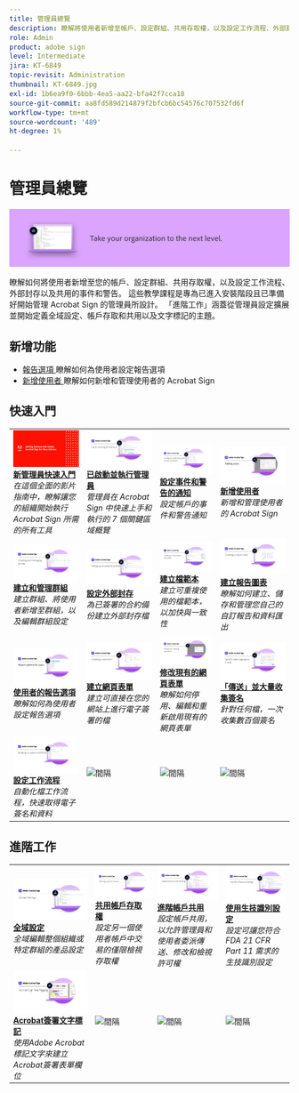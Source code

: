 ```yaml
---
title: 管理員總覽
description: 瞭解將使用者新增至帳戶、設定群組、共用存取權，以及設定工作流程、外部封存以及共用事件和警告的基本知識
role: Admin
product: adobe sign
level: Intermediate
jira: KT-6849
topic-revisit: Administration
thumbnail: KT-6849.jpg
exl-id: 1b6ea9f0-6bbb-4ea5-aa22-bfa42f7cca18
source-git-commit: aa8fd589d214879f2bfcb6bc54576c707532fd6f
workflow-type: tm+mt
source-wordcount: '489'
ht-degree: 1%

---
```


# 管理員總覽

![Sign 管理員影像](../assets/Hero-Admin.png)

瞭解如何將使用者新增至您的帳戶、設定群組、共用存取權，以及設定工作流程、外部封存以及共用的事件和警告。 這些教學課程是專為已進入安裝階段且已準備好開始管理 Acrobat Sign 的管理員所設計。 「進階工作」涵蓋從管理員設定擴展並開始定義全域設定、帳戶存取和共用以及文字標記的主題。

## 新增功能

* [報告選項 ](report-options.md)
瞭解如何為使用者設定報告選項
* [新增使用者 ](add-users-to-your-account.md)
瞭解如何新增和管理使用者的 Acrobat Sign

## 快速入門

<table style="table-layout:fixed">
<tr>
  <td>
    <a href="get-started-admin.md">
      <img alt="新管理員快速入門" src="../assets/Gettingstartedadmin_1280.png" />
    </a>
    <div>
    <a href="get-started-admin.md"><strong>新管理員快速入門</strong></a>
    </div>
    <em>在這個全面的影片指南中，瞭解讓您的組織開始執行 Acrobat Sign 所需的所有工具</em>
    <br>
  </td>
  <td>
    <a href="up-and-running-admin.md">
      <img alt="管理員已啟動並執行" src="../assets/Up-Running.png" />
    </a>
    <div>
    <a href="up-and-running-admin.md"><strong>已啟動並執行管理員</strong></a>
    </div>
    <em>管理員在 Acrobat Sign 中快速上手和執行的 7 個關鍵區域概覽</em>
    <br>
  </td>
  <td>
    <a href="set-up-shared-events-and-alert.md">
      <img alt="設定共用的事件和警告" src="../assets/Notifications_1280.png" />
    </a>
    <div>
    <a href="set-up-shared-events-and-alert.md"><strong>設定事件和警告的通知</strong></a>
    </div>
    <em>設定帳戶的事件和警告通知</em>
    <br>
  </td>
  <td>
    <a href="add-users-to-your-account.md">
      <img alt="新增使用者" src="../assets/Adding-Users.png" />
    </a>
    <div>
    <a href="add-users-to-your-account.md"><strong>新增使用者</strong></a>
    </div>
    <em>新增和管理使用者的 Acrobat Sign</em>
    <br>
  </td>
</tr>
<tr>
 <td>
    <a href="create-and-manage-groups.md">
      <img alt="建立和管理群組" src="../assets/Creating-Groups.png" />
    </a>
    <div>
    <a href="create-and-manage-groups.md"><strong>建立和管理群組</strong></a>
    </div>
    <em>建立群組、將使用者新增至群組，以及編輯群組設定</em>
    <br>
  </td>
  <td>
    <a href="set-up-your-external-archive.md">
      <img alt="設定外部封存" src="../assets/ExternalArchive.png" />
    </a>
    <div>
    <a href="set-up-your-external-archive.md"><strong>設定外部封存</strong></a>
    </div>
    <em>為已簽署的合約備份建立外部封存檔</em>
    <br>
  </td>
  <td>
    <a href="../sign-advanced-users/create-a-template.md">
      <img alt="建立檔範本" src="../assets/Template.png" />
    </a>
    <div>
    <a href="../sign-advanced-users/create-a-template.md"><strong>建立檔範本</strong></a>
    </div>
    <em>建立可重複使用的檔範本，以加快與一致性</em>
    <br>
  </td>
  <td>
    <a href="create-a-report.md">
      <img alt="建立報告圖表" src="../assets/Reportchart.png" />
    </a>
    <div>
    <a href="create-a-report.md"><strong>建立報告圖表</strong></a>
    </div>
    <em>瞭解如何建立、儲存和管理您自己的自訂報告和資料匯出</em>
    <br>
  </td>
</tr>
<tr>
  <td>
    <a href="report-options.md">
      <img alt="使用者的報告選項" src="../assets/report-options.png" />
    </a>
    <div>
    <a href="report-options.md"><strong>使用者的報告選項</strong></a>
    </div>
    <em>瞭解如何為使用者設定報告選項</em>
    <br>
  </td>
  <td>
    <a href="../sign-advanced-users/webform.md">
      <img alt="建立網頁表單" src="../assets/Webform.png" />
    </a>
    <div>
    <a href="../sign-advanced-users/webform.md"><strong>建立網頁表單</strong></a>
    </div>
    <em>建立可直接在您的網站上進行電子簽署的檔</em>
    <br>
  </td>
  <td>
    <a href="../sign-advanced-users/modify-webform.md">
      <img alt="修改現有的網頁表單" src="../assets/Modifywebform.png" />
    </a>
    <div>
    <a href="../sign-advanced-users/modify-webform.md"><strong>修改現有的網頁表單</strong></a>
    </div>
    <em>瞭解如何停用、編輯和重新啟用現有的網頁表單</em>
    <br>
  </td>
  <td>
    <a href="../sign-advanced-users/megasign.md">
      <img alt="「傳送」並大量收集簽名" src="../assets/Megasign.png" />
    </a>
    <div>
    <a href="../sign-advanced-users/megasign.md"><strong>「傳送」並大量收集簽名</strong></a>
    </div>
    <em>針對任何檔，一次收集數百個簽名</em>
    <br>
  </td>
</tr>
<tr>
  <td>
    <a href="building-a-custom-workflow.md">
      <img alt="設定工作流程" src="../assets/BuildingWorkflow.png" />
    </a>
    <div>
    <a href="building-a-custom-workflow.md"><strong>設定工作流程</strong></a>
    </div>
    <em>自動化檔工作流程，快速取得電子簽名和資料</em>
    <br>
  </td>
  <td>
    <img alt="間隔" src="../assets/Grayspacer.png" />
    <div>
    <br>
  </td>
  <td>
    <img alt="間隔" src="../assets/Grayspacer.png" />
    <div>
    <br>
  </td>
  <td>
    <img alt="間隔" src="../assets/Grayspacer.png" />
    <div>
    <br>
  </td>
</table>

## 進階工作

<table style="table-layout:fixed">
<tr>
  <td>
    <a href="learn-about-global-settings.md">
      <img alt="全域設定" src="../assets/GlobalSettings_1280.png">
    </a>
    <div>
    <a href="learn-about-global-settings.md"><strong>全域設定</strong></a>
    </div>
    <em>全域編輯整個組織或特定群組的產品設定</em>
    <br>
  </td>
  <td>
    <a href="share-account-access.md">
      <img alt="共用帳戶存取權" src="../assets/SharingAccess.png" />
    </a>  
    <div>
    <a href="share-account-access.md"><strong>共用帳戶存取權</strong></a>
    </div>
    <em>設定另一個使用者帳戶中交易的僅限檢視存取權</em>
    <br>
  </td>
  <td>
    <a href="advanced-account-sharing.md">
      <img alt="進階帳戶共用" src="../assets/AdvancedSharing_1280.png" />
    </a>
    <div>
    <a href="advanced-account-sharing.md"><strong>進階帳戶共用</strong></a>
    </div>
    <em>設定帳戶共用，以允許管理員和使用者委派傳送、修改和檢視許可權</em>
    <br>
  </td>
  <td>
    <a href="use-bio-pharma-settings.md">
      <img alt="使用生技識別設定" src="../assets/Bio_1280.png" />
    </a>
    <div>
    <a href="use-bio-pharma-settings.md"><strong>使用生技識別設定</strong></a>
    </div>
    <em>設定可讓您符合 FDA 21 CFR Part 11 需求的生技識別設定</em>
    <br>
  </td> 
</tr>
<tr>
   <td>
     <a href="../sign-advanced-users/adobe-sign-text-tagging.md">
      <img alt="Acrobat簽署文字標記" src="../assets/Text-Tagging.png" />
    </a>
    <div>
    <a href="../sign-advanced-users/adobe-sign-text-tagging.md"><strong>Acrobat簽署文字標記</strong></a>
    <div>
    <em>使用Adobe Acrobat標記文字來建立Acrobat簽署表單欄位</em>
    <br>
  </td>
  <td>
    <img alt="間隔" src="../assets/Grayspacer.png" />
    <div>
    <br>
  </td>
  <td>
    <img alt="間隔" src="../assets/Grayspacer.png" />
    <div>
    <br>
  </td>
  <td>
    <img alt="間隔" src="../assets/Grayspacer.png" />
    <div>
    <br>
  </td>
</tr>
</table>
